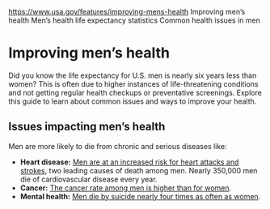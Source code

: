 

https://www.usa.gov/features/improving-mens-health
Improving men’s health
Men’s health life expectancy statistics
Common health issues in men

Improving men’s health
========================

Did you know the life expectancy for U.S. men is nearly six years less than women? This is often due to higher instances of life-threatening conditions and not getting regular health checkups or preventative screenings. Explore this guide to learn about common issues and ways to improve your health.

**Issues impacting men’s health**
-----------------------------------

Men are more likely to die from chronic and serious diseases like:

* **Heart disease:** [Men are at an increased risk for heart attacks and strokes](https://www.cdc.gov/heart-disease/about/men-and-heart-disease.html), two leading causes of death among men. Nearly 350,000 men die of cardiovascular disease every year.
* **Cancer:** [The cancer rate among men is higher than for women](https://www.cdc.gov/cancer/features/cancer-and-men.html).
* **Mental health:** [Men die by suicide nearly four times as often as women](https://www.nimh.nih.gov/health/topics/men-and-mental-health).
